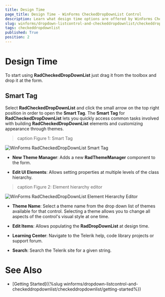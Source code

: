 ```yaml
---
title: Design Time
page_title: Design Time - WinForms CheckedDropDownList Control
description: Learn what design time options are offered by WinForms CheckedDropDownList.
slug: winforms/dropdown-listcontrol-and-checkeddropdownlist/checkeddropdownlist/design-time
tags: checkeddropdownlist
published: True
position: 2
---
```


# Design Time

To start using __RadCheckedDropDownList__ just drag it from the toolbox and drop it at the form.

## Smart Tag

Select __RadCheckedDropDownList__ and click the small arrow on the top right position in order to open the __Smart Tag__. The __Smart Tag__ for __RadCheckedDropDownList__ lets you quickly access common tasks involved with building __RadCheckedDropDownList__ elements and customizing appearance through themes.

>caption Figure 1: Smart Tag

![WinForms RadCheckedDropDownList Smart Tag](images/dropdown-and-listcontrol-checkedropdownlist-design-time001.png)

* __New Theme Manager__: Adds a new __RadThemeManager__ component to the form.
            

* __Edit UI Elements__: Allows setting properties at multiple levels of the class hierarchy.
            
>caption Figure 2: Element hierarchy editor

![WinForms RadCheckedDropDownList Element Hierarchy Editor](images/dropdown-and-listcontrol-checkedropdownlist-design-time002.png)

* __Theme Name__: Select a theme name from the drop down list of themes available for that control. Selecting a theme allows you to change all aspects of the control's visual style at one time.
            

* __Edit Items__: Allows populating the __RadDropDownList__ at design time.


* __Learning Center__: Navigate to the Telerik help, code library projects or support forum.

* __Search__: Search the Telerik site for a given string.            

# See Also

* [Getting Started]({%slug winforms/dropdown-listcontrol-and-checkeddropdownlist/checkeddropdownlist/getting-started%})
